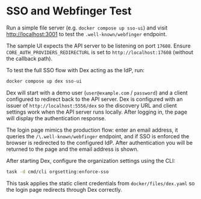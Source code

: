 # SSO and Webfinger Test

Run a simple file server (e.g. `docker compose up sso-ui`) and visit [http://localhost:3001](http://localhost:3001) to test the `.well-known/webfinger` endpoint.

The sample UI expects the API server to be listening on port `17608`. Ensure
`CORE_AUTH_PROVIDERS_REDIRECTURL` is set to `http://localhost:17608` (without the callback path).

To test the full SSO flow with Dex acting as the IdP, run:

```sh
docker compose up dex sso-ui
```

Dex will start with a demo user (`user@example.com` / `password`) and a client
configured to redirect back to the API server. Dex is configured with an issuer
of `http://localhost:5556/dex` so the discovery URL and client settings work
when the API server runs locally. After logging in, the page will
display the authentication response.

The login page mimics the production flow: enter an email address, it queries
the `/\.well-known/webfinger` endpoint, and if SSO is enforced the browser is
redirected to the configured IdP. After authentication you will be returned to
the page and the email address is shown.

After starting Dex, configure the organization settings using the CLI:

```sh
task -d cmd/cli orgsetting:enforce-sso
```

This task applies the static client credentials from `docker/files/dex.yaml` so
the login page redirects through Dex correctly.
